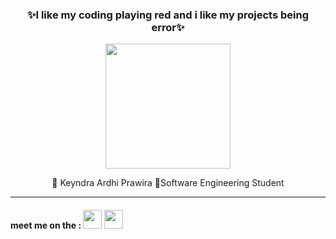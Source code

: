 <h3 align="center"> ✨I like my coding playing red and i like my projects being error✨</h3>


<p align="center">
<img width="200px" src="https://media2.giphy.com/media/v1.Y2lkPTc5MGI3NjExczhvb3JybWFmYW1vc3poNThwY3htdTgxcjU4eDRuNTFqbXJ5eDlheSZlcD12MV9pbnRlcm5hbF9naWZfYnlfaWQmY3Q9Zw/lJNoBCvQYp7nq/giphy.gif"> 
</p>

<p align="center">🗿 Keyndra Ardhi Prawira 🔱Software Engineering Student</p>
<hr>
<h4>meet me on the : <a href="https://www.tiktok.com/@domgeee_?lang=id-ID"><img width="30px" src="https://cdn.pixabay.com/photo/2021/01/30/06/43/tiktok-5962993_640.png"></a>
  <a href="https://www.instagram.com/keyy_bjr/"> <img width="30px" src="https://upload.wikimedia.org/wikipedia/commons/thumb/a/a5/Instagram_icon.png/1200px-Instagram_icon.png"></a> </h4>
<!---
KeyndraPrawira/KeyndraPrawira is a ✨ special ✨ repository because its `README.md` (this file) appears on your GitHub profile.
You can click the Preview link to take a look at your changes.
--->
